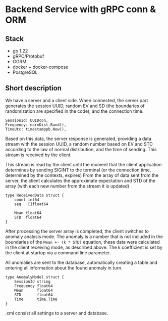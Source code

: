 # Backend Service with gRPC conn & ORM

## Stack

* go 1.22
* gRPC/Protobuf
* GORM
* docker + docker-compose
* PostgreSQL

## Short description

We have a server and a client side. When connected, the server part generates the session UUID, random EV and SD (the boundaries of randomization are specified in the code), and the connection time. 

```
SessionId: UUIDcon,
Frequency: normDist.Rand(),
TimeUtc: timestamppb.Now(),
```

Based on this data, the server response is generated, providing a data stream with the session UUID, a random number based on EV and STD according to the law of normal distribution, and the time of sending. This stream is received by the client.

This stream is read by the client until the moment that the client application determines by sending SIGINT to the terminal (or the connection time, determined by the contexts, expires) From the array of data sent from the server, the client calculates the approximate expectation and STD of the array (with each new number from the stream it is updated)

```
type ReceivedData struct {
	count int64
	seq   []float64

	Mean float64
	STD  float64
}
```

After processing the server array is completed, the client switches to anomaly analysis mode. The anomaly is a number that is not included in the boundaries of the ```Mean +- (k * STD)``` equation, these data were calculated in the client receiving mode, as described above. The k coefficient is set by the client at startup via a command line parameter.

All anomalies are sent to the database, automatically creating a table and entering all information about the found anomaly in turn.

```
type AnomalyModel struct {
	SessionId string
	Frequency float64
	Mean      float64
	STD       float64
	Time      time.Time
}
```

.xml consist all settings to a server and database.